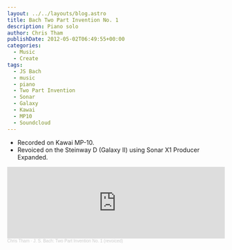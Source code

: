 ```yaml
---
layout: ../../layouts/blog.astro
title: Bach Two Part Invention No. 1
description: Piano solo
author: Chris Tham
publishDate: 2012-05-02T06:49:55+00:00
categories:
  - Music
  - Create
tags:
  - JS Bach
  - music
  - piano
  - Two Part Invention
  - Sonar
  - Galaxy
  - Kawai
  - MP10
  - Soundcloud
---
```

* Recorded on Kawai MP-10.
* Revoiced on the Steinway D (Galaxy II) using Sonar X1 Producer Expanded.

<iframe width="100%" height="166" scrolling="no" frameborder="no" allow="autoplay" src="https://w.soundcloud.com/player/?url=https%3A//api.soundcloud.com/tracks/45169510&color=%23ff5500&auto_play=false&hide_related=false&show_comments=true&show_user=true&show_reposts=false&show_teaser=true"></iframe><div style="font-size: 10px; color: #cccccc;line-break: anywhere;word-break: normal;overflow: hidden;white-space: nowrap;text-overflow: ellipsis; font-family: Interstate,Lucida Grande,Lucida Sans Unicode,Lucida Sans,Garuda,Verdana,Tahoma,sans-serif;font-weight: 100;"><a href="https://soundcloud.com/chris-tham" title="Chris Tham" target="_blank" style="color: #cccccc; text-decoration: none;">Chris Tham</a> · <a href="https://soundcloud.com/chris-tham/j-s-bach-two-part-invention-no" title="J. S. Bach: Two Part Invention No. 1 (revoiced)" target="_blank" style="color: #cccccc; text-decoration: none;">J. S. Bach: Two Part Invention No. 1 (revoiced)</a></div>
